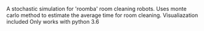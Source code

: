 A stochastic simulation for 'roomba' room cleaning robots.
Uses monte carlo method to estimate the average time for room cleaning.
Visualiazation included
Only works with python 3.6
